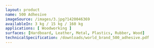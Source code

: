 ```yaml
---
layout: product
name: 500 Adhesive
imageSource: /images/3.jpg?1420046369
availableIn: 3 kg / 15 kg / 160 kg
applications: [ Woodworking ]
surfaces: [Hardboard, Leather, Metal, Plastics, Rubber, Wood]
technicalSpecification: /downloads/world_brand_500_adhesive.pdf
---
```


